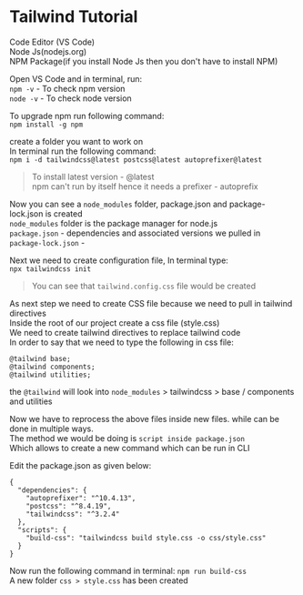 # Tailwind Tutorial  

Code Editor (VS Code)  
Node Js(nodejs.org)  
NPM Package(if you install Node Js then you don't have to install NPM)  

Open VS Code and in terminal, run:  
`npm -v` - To check npm version  
`node -v` - To check node version  
  
To upgrade npm run following command:  
`npm install -g npm`

create a folder you want to work on  
In terminal run the following command:  
`npm i -d tailwindcss@latest postcss@latest autoprefixer@latest`  
> To install latest version - @latest  
> npm can't run by itself hence it needs a prefixer - autoprefix    
   
Now you can see a `node_modules` folder, package.json and package-lock.json is created   
`node_modules` folder is the package manager for node.js  
`package.json` - dependencies and associated versions we pulled in  
`package-lock.json` -   
  
Next we need to create configuration file, In terminal type:   
`npx tailwindcss init`  
> You can see that `tailwind.config.css` file would be created   


As next step we need to create CSS file because we need to pull in tailwind directives  
Inside the root of our project create a css file (style.css)  
We need to create tailwind directives to replace tailwind code  
In order to say that we need to type the following in css file:  
```
@tailwind base;  
@tailwind components;  
@tailwind utilities;
```  
   
the `@tailwind` will look into `node_modules` > tailwindcss > base / components and utilities  

Now we have to reprocess the above files inside new files. while can be done in multiple ways.    
The method we would be doing is `script inside package.json`  
Which allows to create a new command which can be run in CLI  
  
Edit the package.json as given below:  
```
{
  "dependencies": {
    "autoprefixer": "^10.4.13",
    "postcss": "^8.4.19",
    "tailwindcss": "^3.2.4"
  },
  "scripts": {
    "build-css": "tailwindcss build style.css -o css/style.css"
  }
}
```  
  
Now run the following command in terminal: `npm run build-css`   
A new folder `css > style.css` has been created  
